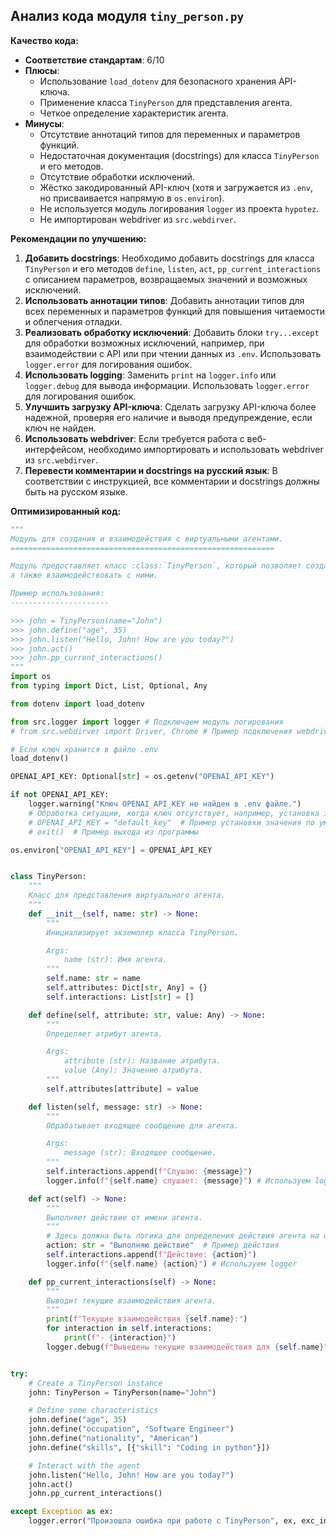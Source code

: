 ## Анализ кода модуля `tiny_person.py`

**Качество кода:**

- **Соответствие стандартам**: 6/10
- **Плюсы**:
    - Использование `load_dotenv` для безопасного хранения API-ключа.
    - Применение класса `TinyPerson` для представления агента.
    - Четкое определение характеристик агента.
- **Минусы**:
    - Отсутствие аннотаций типов для переменных и параметров функций.
    - Недостаточная документация (docstrings) для класса `TinyPerson` и его методов.
    - Отсутствие обработки исключений.
    - Жёстко закодированный API-ключ (хотя и загружается из `.env`, но присваивается напрямую в `os.environ`).
    - Не используется модуль логирования `logger` из проекта `hypotez`.
    - Не импортирован webdriver из `src.webdirver`.

**Рекомендации по улучшению:**

1.  **Добавить docstrings**: Необходимо добавить docstrings для класса `TinyPerson` и его методов `define`, `listen`, `act`, `pp_current_interactions` с описанием параметров, возвращаемых значений и возможных исключений.
2.  **Использовать аннотации типов**: Добавить аннотации типов для всех переменных и параметров функций для повышения читаемости и облегчения отладки.
3.  **Реализовать обработку исключений**: Добавить блоки `try...except` для обработки возможных исключений, например, при взаимодействии с API или при чтении данных из `.env`. Использовать `logger.error` для логирования ошибок.
4.  **Использовать logging**: Заменить `print` на `logger.info` или `logger.debug` для вывода информации. Использовать `logger.error` для логирования ошибок.
5.  **Улучшить загрузку API-ключа**: Сделать загрузку API-ключа более надежной, проверяя его наличие и выводя предупреждение, если ключ не найден.
6. **Использовать webdriver**: Если требуется работа с веб-интерфейсом, необходимо импортировать и использовать webdriver из `src.webdirver`.
7. **Перевести комментарии и docstrings на русский язык**: В соответствии с инструкцией, все комментарии и docstrings должны быть на русском языке.

**Оптимизированный код:**

```python
"""
Модуль для создания и взаимодействия с виртуальными агентами.
===========================================================

Модуль предоставляет класс :class:`TinyPerson`, который позволяет создавать и настраивать виртуальных агентов,
а также взаимодействовать с ними.

Пример использования:
----------------------

>>> john = TinyPerson(name="John")
>>> john.define("age", 35)
>>> john.listen("Hello, John! How are you today?")
>>> john.act()
>>> john.pp_current_interactions()
"""
import os
from typing import Dict, List, Optional, Any

from dotenv import load_dotenv

from src.logger import logger # Подключаем модуль логирования
# from src.webdirver import Driver, Chrome # Пример подключения webdriver, если требуется

# Если ключ хранится в файле .env
load_dotenv()

OPENAI_API_KEY: Optional[str] = os.getenv("OPENAI_API_KEY")

if not OPENAI_API_KEY:
    logger.warning("Ключ OPENAI_API_KEY не найден в .env файле.")
    # Обработка ситуации, когда ключ отсутствует, например, установка значения по умолчанию или выход из программы
    # OPENAI_API_KEY = "default_key"  # Пример установки значения по умолчанию
    # exit()  # Пример выхода из программы

os.environ["OPENAI_API_KEY"] = OPENAI_API_KEY


class TinyPerson:
    """
    Класс для представления виртуального агента.
    """
    def __init__(self, name: str) -> None:
        """
        Инициализирует экземпляр класса TinyPerson.

        Args:
            name (str): Имя агента.
        """
        self.name: str = name
        self.attributes: Dict[str, Any] = {}
        self.interactions: List[str] = []

    def define(self, attribute: str, value: Any) -> None:
        """
        Определяет атрибут агента.

        Args:
            attribute (str): Название атрибута.
            value (Any): Значение атрибута.
        """
        self.attributes[attribute] = value

    def listen(self, message: str) -> None:
        """
        Обрабатывает входящее сообщение для агента.

        Args:
            message (str): Входящее сообщение.
        """
        self.interactions.append(f"Слушаю: {message}")
        logger.info(f"{self.name} слушает: {message}") # Используем logger

    def act(self) -> None:
        """
        Выполняет действие от имени агента.
        """
        # Здесь должна быть логика для определения действия агента на основе его атрибутов и истории взаимодействия
        action: str = "Выполняю действие"  # Пример действия
        self.interactions.append(f"Действие: {action}")
        logger.info(f"{self.name} {action}") # Используем logger

    def pp_current_interactions(self) -> None:
        """
        Выводит текущие взаимодействия агента.
        """
        print(f"Текущие взаимодействия {self.name}:")
        for interaction in self.interactions:
            print(f"- {interaction}")
        logger.debug(f"Выведены текущие взаимодействия для {self.name}")# Используем logger


try:
    # Create a TinyPerson instance
    john: TinyPerson = TinyPerson(name="John")

    # Define some characteristics
    john.define("age", 35)
    john.define("occupation", "Software Engineer")
    john.define("nationality", "American")
    john.define("skills", [{"skill": "Coding in python"}])

    # Interact with the agent
    john.listen("Hello, John! How are you today?")
    john.act()
    john.pp_current_interactions()

except Exception as ex:
    logger.error("Произошла ошибка при работе с TinyPerson", ex, exc_info=True)